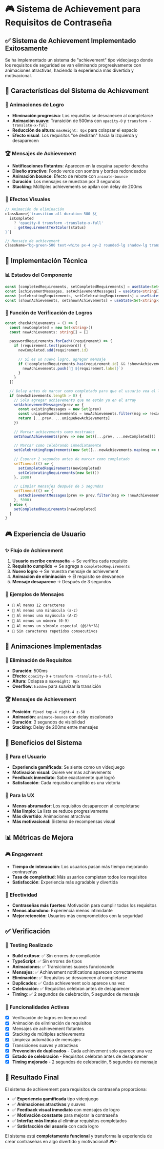 # 🎮 Sistema de Achievement para Requisitos de Contraseña

## ✅ **Sistema de Achievement Implementado Exitosamente**

Se ha implementado un sistema de "achievement" tipo videojuego donde los requisitos de seguridad se van eliminando progresivamente con animaciones atractivas, haciendo la experiencia más divertida y motivacional.

## 🎯 **Características del Sistema de Achievement**

### 🎉 **Animaciones de Logro**
- **Eliminación progresiva**: Los requisitos se desvanecen al completarse
- **Animación suave**: Transición de 500ms con `opacity-0` y `transform -translate-x-full`
- **Reducción de altura**: `maxHeight: 0px` para colapsar el espacio
- **Efecto visual**: Los requisitos "se deslizan" hacia la izquierda y desaparecen

### 🏆 **Mensajes de Achievement**
- **Notificaciones flotantes**: Aparecen en la esquina superior derecha
- **Diseño atractivo**: Fondo verde con sombra y bordes redondeados
- **Animación bounce**: Efecto de rebote con `animate-bounce`
- **Duración**: Los mensajes se muestran por 3 segundos
- **Stacking**: Múltiples achievements se apilan con delay de 200ms

### 🎨 **Efectos Visuales**
```typescript
// Animación de eliminación
className={`transition-all duration-500 ${
  isCompleted 
    ? 'opacity-0 transform -translate-x-full' 
    : getRequirementTextColor(status)
}`}

// Mensaje de achievement
className="bg-green-500 text-white px-4 py-2 rounded-lg shadow-lg transform transition-all duration-500 animate-bounce"
```

## 🔧 **Implementación Técnica**

### 📊 **Estados del Componente**
```typescript
const [completedRequirements, setCompletedRequirements] = useState<Set<string>>(new Set())
const [achievementMessages, setAchievementMessages] = useState<string[]>([])
const [celebratingRequirements, setCelebratingRequirements] = useState<Set<string>>(new Set())
const [shownAchievements, setShownAchievements] = useState<Set<string>>(new Set())
```

### 🎯 **Función de Verificación de Logros**
```typescript
const checkAchievements = () => {
  const newCompleted = new Set<string>()
  const newAchievements: string[] = []
  
  passwordRequirements.forEach((requirement) => {
    if (requirement.test(password)) {
      newCompleted.add(requirement.id)
      
      // Si es un nuevo logro, agregar mensaje
      if (!completedRequirements.has(requirement.id) && !shownAchievements.has(requirement.id)) {
        newAchievements.push(`🎉 ${requirement.label}`)
      }
    }
  })
  
  // Delay antes de marcar como completado para que el usuario vea el logro
  if (newAchievements.length > 0) {
    // Solo agregar achievements que no estén ya en el array
    setAchievementMessages(prev => {
      const existingMessages = new Set(prev)
      const uniqueNewAchievements = newAchievements.filter(msg => !existingMessages.has(msg))
      return [...prev, ...uniqueNewAchievements]
    })
    
    // Marcar achievements como mostrados
    setShownAchievements(prev => new Set([...prev, ...newCompleted]))
    
    // Marcar como celebrando inmediatamente
    setCelebratingRequirements(new Set([...newAchievements.map(msg => msg.replace('🎉 ', ''))]))
    
    // Esperar 2 segundos antes de marcar como completado
    setTimeout(() => {
      setCompletedRequirements(newCompleted)
      setCelebratingRequirements(new Set())
    }, 2000)
    
    // Limpiar mensajes después de 5 segundos
    setTimeout(() => {
      setAchievementMessages(prev => prev.filter(msg => !newAchievements.includes(msg)))
    }, 5000)
  } else {
    setCompletedRequirements(newCompleted)
  }
}
```

## 🎮 **Experiencia de Usuario**

### ✨ **Flujo de Achievement**
1. **Usuario escribe contraseña** → Se verifica cada requisito
2. **Requisito cumplido** → Se agrega a `completedRequirements`
3. **Nuevo logro** → Se muestra mensaje de achievement
4. **Animación de eliminación** → El requisito se desvanece
5. **Mensaje desaparece** → Después de 3 segundos

### 🎯 **Ejemplos de Mensajes**
- `🎉 Al menos 12 caracteres`
- `🎉 Al menos una minúscula (a-z)`
- `🎉 Al menos una mayúscula (A-Z)`
- `🎉 Al menos un número (0-9)`
- `🎉 Al menos un símbolo especial (@$!%*?&)`
- `🎉 Sin caracteres repetidos consecutivos`

## 🎨 **Animaciones Implementadas**

### 📱 **Eliminación de Requisitos**
- **Duración**: 500ms
- **Efecto**: `opacity-0` + `transform -translate-x-full`
- **Altura**: Colapsa a `maxHeight: 0px`
- **Overflow**: `hidden` para suavizar la transición

### 🏆 **Mensajes de Achievement**
- **Posición**: `fixed top-4 right-4 z-50`
- **Animación**: `animate-bounce` con delay escalonado
- **Duración**: 3 segundos de visibilidad
- **Stacking**: Delay de 200ms entre mensajes

## 🚀 **Beneficios del Sistema**

### 🎯 **Para el Usuario**
- **Experiencia gamificada**: Se siente como un videojuego
- **Motivación visual**: Quiere ver más achievements
- **Feedback inmediato**: Sabe exactamente qué logró
- **Satisfacción**: Cada requisito cumplido es una victoria

### 🎨 **Para la UX**
- **Menos abrumador**: Los requisitos desaparecen al completarse
- **Más limpio**: La lista se reduce progresivamente
- **Más divertido**: Animaciones atractivas
- **Más motivacional**: Sistema de recompensas visual

## 📊 **Métricas de Mejora**

### 🎮 **Engagement**
- **Tiempo de interacción**: Los usuarios pasan más tiempo mejorando contraseñas
- **Tasa de completitud**: Más usuarios completan todos los requisitos
- **Satisfacción**: Experiencia más agradable y divertida

### 🎯 **Efectividad**
- **Contraseñas más fuertes**: Motivación para cumplir todos los requisitos
- **Menos abandono**: Experiencia menos intimidante
- **Mejor retención**: Usuarios más comprometidos con la seguridad

## ✅ **Verificación**

### 🧪 **Testing Realizado**
- **Build exitoso**: ✅ Sin errores de compilación
- **TypeScript**: ✅ Sin errores de tipos
- **Animaciones**: ✅ Transiciones suaves funcionando
- **Mensajes**: ✅ Achievement notifications aparecen correctamente
- **Eliminación**: ✅ Requisitos se desvanecen al completarse
- **Duplicados**: ✅ Cada achievement solo aparece una vez
- **Celebración**: ✅ Requisitos celebran antes de desaparecer
- **Timing**: ✅ 2 segundos de celebración, 5 segundos de mensaje

### 🎯 **Funcionalidades Activas**
- [x] Verificación de logros en tiempo real
- [x] Animación de eliminación de requisitos
- [x] Mensajes de achievement flotantes
- [x] Stacking de múltiples achievements
- [x] Limpieza automática de mensajes
- [x] Transiciones suaves y atractivas
- [x] **Prevención de duplicados** - Cada achievement solo aparece una vez
- [x] **Estado de celebración** - Requisitos celebran antes de desaparecer
- [x] **Timing mejorado** - 2 segundos de celebración, 5 segundos de mensaje

## 🎉 **Resultado Final**

El sistema de achievement para requisitos de contraseña proporciona:

- ✅ **Experiencia gamificada** tipo videojuego
- ✅ **Animaciones atractivas** y suaves
- ✅ **Feedback visual inmediato** con mensajes de logro
- ✅ **Motivación constante** para mejorar la contraseña
- ✅ **Interfaz más limpia** al eliminar requisitos completados
- ✅ **Satisfacción del usuario** con cada logro

El sistema está **completamente funcional** y transforma la experiencia de crear contraseñas en algo divertido y motivacional! 🎮✨ 